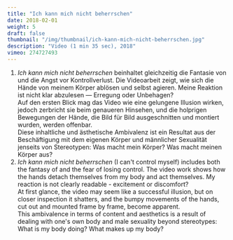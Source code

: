 ```yaml
---
title: "Ich kann mich nicht beherrschen"
date: 2018-02-01
weight: 5
draft: false
thumbnail: "/img/thumbnail/ich-kann-mich-nicht-beherrschen.jpg"
description: "Video (1 min 35 sec), 2018"
vimeo: 274727493
---
```


1. *Ich kann mich nicht beherrschen* beinhaltet gleichzeitig die Fantasie von und die Angst vor Kontrollverlust. Die Videoarbeit zeigt, wie sich die Hände von meinem Körper ablösen und selbst agieren. Meine Reaktion ist nicht klar abzulesen — Erregung oder Unbehagen? \
Auf den ersten Blick mag das Video wie eine gelungene Illusion wirken, jedoch zerbricht sie beim genaueren Hinsehen, und die holprigen Bewegungen der Hände, die Bild für Bild ausgeschnitten und montiert wurden, werden offenbar. \
Diese inhaltliche und ästhetische Ambivalenz ist ein Resultat aus der Beschäftigung mit dem eigenen Körper und männlicher Sexualität jenseits von Stereotypen: Was macht mein Körper? Was macht meinen Körper aus?
2. *Ich kann mich nicht beherrschen* (I can't control myself) includes both the fantasy of and the fear of losing control. The video work shows how the hands detach themselves from my body and act themselves. My reaction is not clearly readable - excitement or discomfort? \
At first glance, the video may seem like a successful illusion, but on closer inspection it shatters, and the bumpy movements of the hands, cut out and mounted frame by frame, become apparent. \
This ambivalence in terms of content and aesthetics is a result of dealing with one's own body and male sexuality beyond stereotypes: What is my body doing? What makes up my body?
